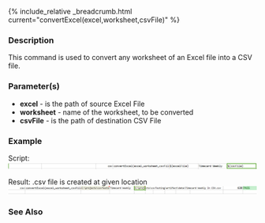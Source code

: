 {% include_relative _breadcrumb.html current="convertExcel(excel,worksheet,csvFile)" %}


### Description
This command is used to convert any worksheet of an Excel file into a CSV file. 


### Parameter(s)
- **excel** \- is the path of source Excel File
- **worksheet** \- name of the worksheet, to be converted
- **csvFile** \- is the path of destination CSV File


### Example
Script:
![script](image/convertExcel_01.png)

Result: .csv file is created at given location
![output](image/convertExcel_02.png)


### See Also
